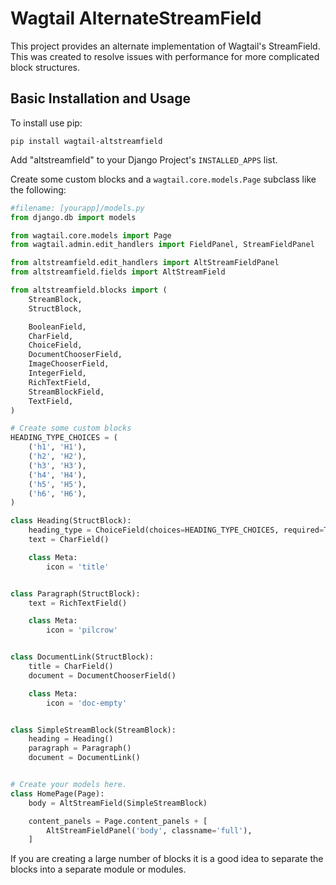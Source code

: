 # Wagtail AlternateStreamField


This project provides an alternate implementation of Wagtail's StreamField.
This was created to resolve issues with performance for more complicated block structures.

## Basic Installation and Usage

To install use pip:

`pip install wagtail-altstreamfield`

Add "altstreamfield" to your Django Project's `INSTALLED_APPS` list.

Create some custom blocks and a `wagtail.core.models.Page` subclass like the following:

```python
#filename: [yourapp]/models.py
from django.db import models

from wagtail.core.models import Page
from wagtail.admin.edit_handlers import FieldPanel, StreamFieldPanel

from altstreamfield.edit_handlers import AltStreamFieldPanel
from altstreamfield.fields import AltStreamField

from altstreamfield.blocks import (
    StreamBlock,
    StructBlock,

    BooleanField,
    CharField,
    ChoiceField,
    DocumentChooserField,
    ImageChooserField,
    IntegerField,
    RichTextField,
    StreamBlockField,
    TextField,
)

# Create some custom blocks
HEADING_TYPE_CHOICES = (
    ('h1', 'H1'),
    ('h2', 'H2'),
    ('h3', 'H3'),
    ('h4', 'H4'),
    ('h5', 'H5'),
    ('h6', 'H6'),
)

class Heading(StructBlock):
    heading_type = ChoiceField(choices=HEADING_TYPE_CHOICES, required=True)
    text = CharField()

    class Meta:
        icon = 'title'


class Paragraph(StructBlock):
    text = RichTextField()

    class Meta:
        icon = 'pilcrow'


class DocumentLink(StructBlock):
    title = CharField()
    document = DocumentChooserField()

    class Meta:
        icon = 'doc-empty'


class SimpleStreamBlock(StreamBlock):
    heading = Heading()
    paragraph = Paragraph()
    document = DocumentLink()


# Create your models here.
class HomePage(Page):
    body = AltStreamField(SimpleStreamBlock)

    content_panels = Page.content_panels + [
        AltStreamFieldPanel('body', classname='full'),
    ]
```

If you are creating a large number of blocks it is a good idea to separate the blocks into a separate module or modules.
